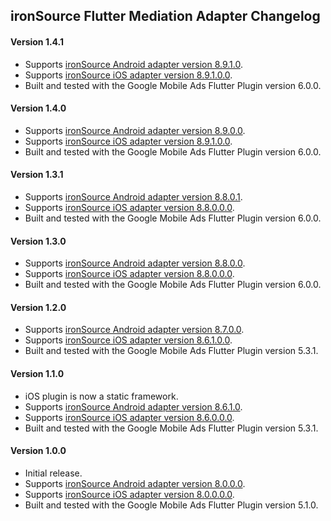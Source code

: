 ## ironSource Flutter Mediation Adapter Changelog

#### Version 1.4.1
- Supports [ironSource Android adapter version 8.9.1.0](https://github.com/googleads/googleads-mobile-android-mediation/blob/main/ThirdPartyAdapters/ironsource/CHANGELOG.md#version-8910).
- Supports [ironSource iOS adapter version 8.9.1.0.0](https://github.com/googleads/googleads-mobile-ios-mediation/blob/main/adapters/IronSource/CHANGELOG.md#version-89100).
- Built and tested with the Google Mobile Ads Flutter Plugin version 6.0.0.

#### Version 1.4.0
- Supports [ironSource Android adapter version 8.9.0.0](https://github.com/googleads/googleads-mobile-android-mediation/blob/main/ThirdPartyAdapters/ironsource/CHANGELOG.md#version-8900).
- Supports [ironSource iOS adapter version 8.9.1.0.0](https://github.com/googleads/googleads-mobile-ios-mediation/blob/main/adapters/IronSource/CHANGELOG.md#version-89100).
- Built and tested with the Google Mobile Ads Flutter Plugin version 6.0.0.

#### Version 1.3.1
- Supports [ironSource Android adapter version 8.8.0.1](https://github.com/googleads/googleads-mobile-android-mediation/blob/main/ThirdPartyAdapters/ironsource/CHANGELOG.md#version-8801).
- Supports [ironSource iOS adapter version 8.8.0.0.0](https://github.com/googleads/googleads-mobile-ios-mediation/blob/main/adapters/IronSource/CHANGELOG.md#version-88000).
- Built and tested with the Google Mobile Ads Flutter Plugin version 6.0.0.

#### Version 1.3.0
- Supports [ironSource Android adapter version 8.8.0.0](https://github.com/googleads/googleads-mobile-android-mediation/blob/main/ThirdPartyAdapters/ironsource/CHANGELOG.md#version-8800).
- Supports [ironSource iOS adapter version 8.8.0.0.0](https://github.com/googleads/googleads-mobile-ios-mediation/blob/main/adapters/IronSource/CHANGELOG.md#version-88000).
- Built and tested with the Google Mobile Ads Flutter Plugin version 6.0.0.

#### Version 1.2.0
- Supports [ironSource Android adapter version 8.7.0.0](https://github.com/googleads/googleads-mobile-android-mediation/blob/main/ThirdPartyAdapters/ironsource/CHANGELOG.md#version-8700).
- Supports [ironSource iOS adapter version 8.6.1.0.0](https://github.com/googleads/googleads-mobile-ios-mediation/blob/main/adapters/IronSource/CHANGELOG.md#version-86100).
- Built and tested with the Google Mobile Ads Flutter Plugin version 5.3.1.

#### Version 1.1.0
- iOS plugin is now a static framework.
- Supports [ironSource Android adapter version 8.6.1.0](https://github.com/googleads/googleads-mobile-android-mediation/blob/main/ThirdPartyAdapters/ironsource/CHANGELOG.md#version-8610).
- Supports [ironSource iOS adapter version 8.6.0.0.0](https://github.com/googleads/googleads-mobile-ios-mediation/blob/main/adapters/IronSource/CHANGELOG.md#version-86000).
- Built and tested with the Google Mobile Ads Flutter Plugin version 5.3.1.

#### Version 1.0.0
- Initial release.
- Supports [ironSource Android adapter version 8.0.0.0](https://github.com/googleads/googleads-mobile-android-mediation/blob/main/ThirdPartyAdapters/ironsource/CHANGELOG.md#version-8000).
- Supports [ironSource iOS adapter version 8.0.0.0.0](https://github.com/googleads/googleads-mobile-ios-mediation/blob/main/adapters/IronSource/CHANGELOG.md#version-80000).
- Built and tested with the Google Mobile Ads Flutter Plugin version 5.1.0.
